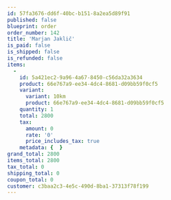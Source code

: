 ```yaml
---
id: 57fa3676-dd6f-40bc-b151-8a2ea5d89f91
published: false
blueprint: order
order_number: 142
title: 'Marjan Jaklič'
is_paid: false
is_shipped: false
is_refunded: false
items:
  -
    id: 5a421ec2-9a96-4a67-8450-c56da32a3634
    product: 66e767a9-ee34-4dc4-8681-d09bb59f0cf5
    variant:
      variant: 10km
      product: 66e767a9-ee34-4dc4-8681-d09bb59f0cf5
    quantity: 1
    total: 2800
    tax:
      amount: 0
      rate: '0'
      price_includes_tax: true
    metadata: {  }
grand_total: 2800
items_total: 2800
tax_total: 0
shipping_total: 0
coupon_total: 0
customer: c3baa2c3-4e5c-490d-8ba1-37313f78f199
---
```

